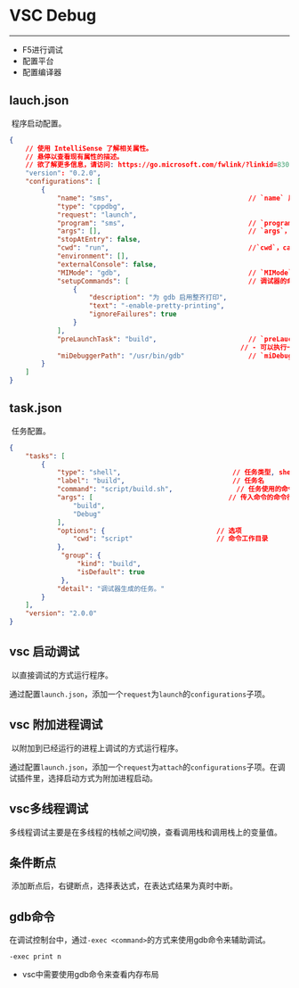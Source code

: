 # VSC Debug

---



- F5进行调试
- 配置平台
- 配置编译器



## lauch.json

​		程序启动配置。

```json
{
    // 使用 IntelliSense 了解相关属性。 
    // 悬停以查看现有属性的描述。
    // 欲了解更多信息，请访问: https://go.microsoft.com/fwlink/?linkid=830387
    "version": "0.2.0",
    "configurations": [
        {
            "name": "sms", 									// `name` 启动项名字
            "type": "cppdbg",
            "request": "launch",
            "program": "sms",								// `program`，要启动的二进制程序路径
            "args": [],										// `args`，二进制程序的命令行参数
            "stopAtEntry": false,
            "cwd": "run",									//`cwd`，cammond work directory 命令工作目录，执行`program`的目录
            "environment": [],
            "externalConsole": false,
            "MIMode": "gdb",								// `MIMode`，调试工具, linux下允许为 gdb, lldb
            "setupCommands": [								// 调试器的命令行参数
                {
                    "description": "为 gdb 启用整齐打印",
                    "text": "-enable-pretty-printing",
                    "ignoreFailures": true
                }
            ],
            "preLaunchTask": "build",						// `preLauchTask`，启动前执行的任务
            											  // - 可以执行一个``task.json``,  以`task.json`的`label`标识
            "miDebuggerPath": "/usr/bin/gdb"				// `miDebuggerPath`，调试器路径
        }
    ]
}
```



## task.json

​		任务配置。

```json
{
    "tasks": [
        {
            "type": "shell",							// 任务类型, shell脚本任务或进行proc
            "label": "build",							// 任务名
            "command": "script/build.sh",				 // 任务使用的命令
            "args": [								   // 传入命令的命令行参数
                "build",
                "Debug"
            ],
            "options": {							// 选项
                "cwd": "script"						// 命令工作目录
            },
             "group": {
                 "kind": "build",
                 "isDefault": true
             },
            "detail": "调试器生成的任务。"
        }
    ],
    "version": "2.0.0"
}
```



## vsc 启动调试

​		以直接调试的方式运行程序。

​		通过配置`launch.json`，添加一个`request`为`launch`的`configurations`子项。



## vsc 附加进程调试

​		以附加到已经运行的进程上调试的方式运行程序。

​		通过配置`launch.json`，添加一个`request`为`attach`的`configurations`子项。在调试插件里，选择启动方式为附加进程启动。



## vsc多线程调试

​		多线程调试主要是在多线程的栈帧之间切换，查看调用栈和调用栈上的变量值。



## 条件断点

​		添加断点后，右键断点，选择表达式，在表达式结果为真时中断。



## gdb命令

​		在调试控制台中，通过`-exec <command>`的方式来使用gdb命令来辅助调试。

`-exec print n`

- vsc中需要使用gdb命令来查看内存布局





